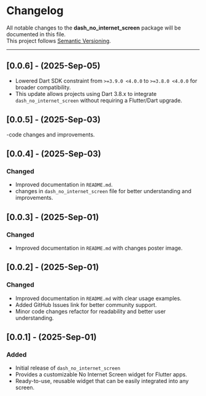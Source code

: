 # Changelog

All notable changes to the **dash_no_internet_screen** package will be documented in this file.  
This project follows [Semantic Versioning](https://semver.org/).

---

## [0.0.6] - (2025-Sep-05)

- Lowered Dart SDK constraint from `>=3.9.0 <4.0.0` to `>=3.8.0 <4.0.0` for broader compatibility.
- This update allows projects using Dart 3.8.x to integrate `dash_no_internet_screen` without requiring a Flutter/Dart upgrade.

## [0.0.5] - (2025-Sep-03)

-code changes and improvements.

## [0.0.4] - (2025-Sep-03)
### Changed
- Improved documentation in `README.md`.
- changes in `dash_no_internet_screen` file for better understanding and improvements.

## [0.0.3] - (2025-Sep-01)
### Changed
- Improved documentation in `README.md` with changes poster image.

## [0.0.2] - (2025-Sep-01)
### Changed
- Improved documentation in `README.md` with clear usage examples.
- Added GitHub Issues link for better community support.
- Minor code changes refactor for readability and better user understanding.


## [0.0.1] - (2025-Sep-01)
### Added
- Initial release of `dash_no_internet_screen`
- Provides a customizable No Internet Screen widget for Flutter apps.
- Ready-to-use, reusable widget that can be easily integrated into any screen.  